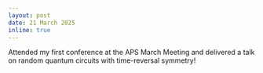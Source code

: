```yaml
---
layout: post
date: 21 March 2025
inline: true
---
```


Attended my first conference at the APS March Meeting and delivered a talk on random quantum circuits with time-reversal symmetry!
